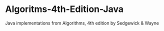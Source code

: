 # Algoritms-4th-Edition-Java
Java implementations from Algorithms, 4th edition by Sedgewick & Wayne 
